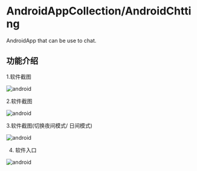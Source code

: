 # AndroidAppCollection/AndroidChtting

AndroidApp that can be use to chat.

## 功能介绍

1.软件截图

![android](https://raw.githubusercontent.com/shibobo/AndroidAppCollection/master/AndroidChatting/art/Screenshot_2016-09-21-09-20-13.png)

2.软件截图

![android](https://raw.githubusercontent.com/shibobo/AndroidAppCollection/master/AndroidChatting/art/Screenshot_2016-09-21-21-50-57.png)

 3.软件截图(切换夜间模式/ 日间模式)
 
![android](https://raw.githubusercontent.com/shibobo/AndroidAppCollection/master/AndroidChatting/art/Screenshot_2016-09-21-21-51-06.png)
 
4. 软件入口

![android](https://raw.githubusercontent.com/shibobo/AndroidAppCollection/master/AndroidChatting/art/Screenshot_2016-09-22-11-28-09.png)
